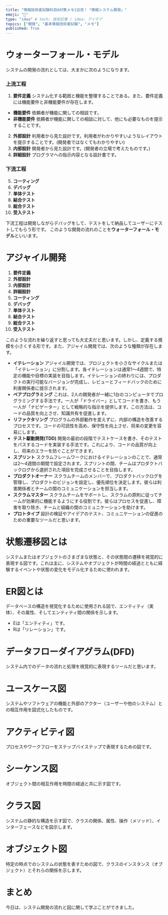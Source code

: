 ```yaml
---
title: "情報技術者試験科目A対策メモ1日目！「情報システム開発」"
emoji: "📖"
type: "idea" # tech: 技術記事 / idea: アイデア
topics: ["開発", "基本情報技術者試験", "メモ"]
published: True
---
```


# ウォーターフォール・モデル
システムの開発の流れとしては、大まかに次のようになります。

### 上流工程

1. **要件定義**
システム化する範囲と機能を整理することである。また、要件定義には機能要件と非機能要件が存在します。
- **機能要件**
依頼者が機能に関しての相談です。
- **非機能要件**
依頼者が機能に関しての相談に対して、他にも必要なものを提示することです。
2. **外部設計**
利用者から見た設計です。利用者がわかりやすいようなレイアウトを提示することです。(開発者ではなくてもわかりやすい)
3. **内部設計**
開発者から見た設計です。(開発者の立場で考えたものです。)
4. **詳細設計**
プログラマへの指示内容となる設計書です。

### 下流工程
5. **コーティング**
6. **デバッグ**
7. **単体テスト**
8. **結合テスト**
9. **総合テスト**
10. **受入テスト**

下流工程は開発しながらデバッグをして、テストをして納品してユーザーにテストしてもらう形です。
このような開発の流れのことを**ウォーターフォール・モデル**といいます。
# アジャイル開発
1. **要件定義**
2. **外部設計**
3. **内部設計**
4. **詳細設計**
5. **コーティング**
6. **デバッグ**
7. **単体テスト**
8. **結合テスト**
9. **総合テスト**
10. **受入テスト**

このような流れを繰り返すと思っても大丈夫だと思います。しかし、定義する規模を小さくする形です。また、アジャイル開発では、次のような種類が存在します。
- **イテレーション**
アジャイル開発では、プロジェクトを小さなサイクルまたは「イテレーション」に分割します。各イテレーションは通常1～4週間で、特定の機能や目標の実装を目指します。イテレーションの終わりには、プロダクトの実行可能なバージョンが完成し、レビューとフィードバックのために利害関係者に提示されます。
- **ペアプログラミング**
これは、2人の開発者が一緒に1台のコンピュータでプログラミングする手法です。一人が「ドライバー」としてコードを書き、もう一人が「ナビゲーター」として戦略的な指示を提供します。この方法は、コードの品質を向上させ、知識共有を促進します。
- **リファクタリング**
プログラムの外部動作を変えずに、内部の構造を改善するプロセスです。コードの可読性を高め、保守性を向上させ、将来の変更を容易にします。
- **テスト駆動開発(TDD)**
開発の最初の段階でテストケースを書き、そのテストをパスするコードを実装する手法です。これにより、コードの品質が向上し、将来のエラーを防ぐことができます。
- **スプリント**
スクラムフレームワークにおけるイテレーションのことで、通常は2～4週間の期間で設定されます。スプリントの間、チームはプロダクトバックログから選択された項目を完成させることを目指します。
- **プロダクトオーナー**
スクラムチームのメンバーで、プロダクトバックログを管理し、プロダクトのビジョンを設定し、優先順位を決定します。彼らは利害関係者とチームの間のコミュニケーションを担当します。
- **スクラムマスター**
スクラムチームをサポートし、スクラムの原則に従ってチームが効果的に機能するようにする役割です。彼らはプロセスを促進し、障害を取り除き、チームと組織の間のコミュニケーションを助けます。
- **プロトタイプ**
設計の検証やアイデアのテスト、コミュニケーションの促進のための重要なツールだと思います。
# 状態遷移図とは
システムまたはオブジェクトのさまざまな状態と、その状態間の遷移を視覚的に表現する図です。これは主に、システムやオブジェクトが時間の経過とともに経験するイベントや状態の変化をモデル化するために使われます。
# ER図とは
データベースの構造を視覚化するために使用される図で、エンティティ（実体）、その属性、そしてエンティティ間の関係を示します。
- Eは「エンティティ」です。
- Rは「リレーション」です。
# データフローダイアグラム(DFD)
システム内でのデータの流れと処理を視覚的に表現するツールだと思います。
# ユースケース図
システムやソフトウェアの機能と外部のアクター（ユーザーや他のシステム）との相互作用を図式化したものです。
# アクティビティ図
プロセスやワークフローをステップバイステップで表現するための図です。
# シーケンス図
オブジェクト間の相互作用を時間の経過と共に示す図です。
# クラス図
システムの静的な構造を示す図で、クラスの関係、属性、操作（メソッド）、インターフェースなどを図示します。
# オブジェクト図
特定の時点でのシステムの状態を表すための図で、クラスのインスタンス（オブジェクト）とそれらの関係を示します。
# まとめ
今日は、システム開発の流れと図に関して学ぶことができました。